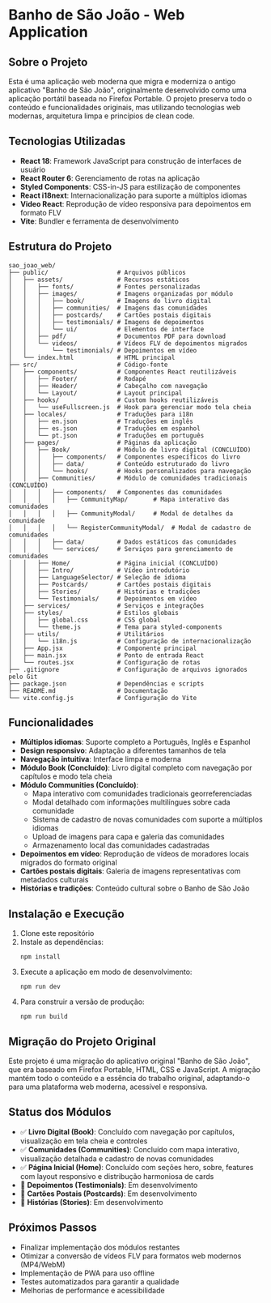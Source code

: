 # Banho de São João - Web Application

## Sobre o Projeto

Esta é uma aplicação web moderna que migra e moderniza o antigo aplicativo "Banho de São João", originalmente desenvolvido como uma aplicação portátil baseada no Firefox Portable. O projeto preserva todo o conteúdo e funcionalidades originais, mas utilizando tecnologias web modernas, arquitetura limpa e princípios de clean code.

## Tecnologias Utilizadas

- **React 18**: Framework JavaScript para construção de interfaces de usuário
- **React Router 6**: Gerenciamento de rotas na aplicação
- **Styled Components**: CSS-in-JS para estilização de componentes
- **React i18next**: Internacionalização para suporte a múltiplos idiomas
- **Video React**: Reprodução de vídeo responsiva para depoimentos em formato FLV
- **Vite**: Bundler e ferramenta de desenvolvimento

## Estrutura do Projeto

```
sao_joao_web/
├── public/                   # Arquivos públicos
│   ├── assets/               # Recursos estáticos
│   │   ├── fonts/            # Fontes personalizadas
│   │   ├── images/           # Imagens organizadas por módulo
│   │   │   ├── book/         # Imagens do livro digital
│   │   │   ├── communities/  # Imagens das comunidades
│   │   │   ├── postcards/    # Cartões postais digitais
│   │   │   ├── testimonials/ # Imagens de depoimentos
│   │   │   └── ui/           # Elementos de interface
│   │   ├── pdf/              # Documentos PDF para download
│   │   └── videos/           # Vídeos FLV de depoimentos migrados
│   │       └── testimonials/ # Depoimentos em vídeo
│   └── index.html            # HTML principal
├── src/                      # Código-fonte
│   ├── components/           # Componentes React reutilizáveis
│   │   ├── Footer/           # Rodapé
│   │   ├── Header/           # Cabeçalho com navegação
│   │   └── Layout/           # Layout principal
│   ├── hooks/                # Custom hooks reutilizáveis
│   │   └── useFullscreen.js  # Hook para gerenciar modo tela cheia
│   ├── locales/              # Traduções para i18n
│   │   ├── en.json           # Traduções em inglês
│   │   ├── es.json           # Traduções em espanhol
│   │   └── pt.json           # Traduções em português
│   ├── pages/                # Páginas da aplicação
│   │   ├── Book/             # Módulo de livro digital (CONCLUÍDO)
│   │   │   ├── components/   # Componentes específicos do livro
│   │   │   ├── data/         # Conteúdo estruturado do livro
│   │   │   └── hooks/        # Hooks personalizados para navegação
│   │   ├── Communities/      # Módulo de comunidades tradicionais (CONCLUÍDO)
│   │   │   ├── components/   # Componentes das comunidades
│   │   │   │   ├── CommunityMap/       # Mapa interativo das comunidades
│   │   │   │   ├── CommunityModal/     # Modal de detalhes da comunidade
│   │   │   │   └── RegisterCommunityModal/  # Modal de cadastro de comunidades
│   │   │   ├── data/         # Dados estáticos das comunidades
│   │   │   └── services/     # Serviços para gerenciamento de comunidades
│   │   ├── Home/             # Página inicial (CONCLUÍDO)
│   │   ├── Intro/            # Vídeo introdutório
│   │   ├── LanguageSelector/ # Seleção de idioma
│   │   ├── Postcards/        # Cartões postais digitais
│   │   ├── Stories/          # Histórias e tradições
│   │   └── Testimonials/     # Depoimentos em vídeo
│   ├── services/             # Serviços e integrações
│   ├── styles/               # Estilos globais
│   │   ├── global.css        # CSS global
│   │   └── theme.js          # Tema para styled-components
│   ├── utils/                # Utilitários
│   │   └── i18n.js           # Configuração de internacionalização
│   ├── App.jsx               # Componente principal
│   ├── main.jsx              # Ponto de entrada React
│   └── routes.jsx            # Configuração de rotas
├── .gitignore                # Configuração de arquivos ignorados pelo Git
├── package.json              # Dependências e scripts
├── README.md                 # Documentação
└── vite.config.js            # Configuração do Vite
```

## Funcionalidades

- **Múltiplos idiomas**: Suporte completo a Português, Inglês e Espanhol
- **Design responsivo**: Adaptação a diferentes tamanhos de tela
- **Navegação intuitiva**: Interface limpa e moderna
- **Módulo Book (Concluído)**: Livro digital completo com navegação por capítulos e modo tela cheia
- **Módulo Communities (Concluído)**: 
  - Mapa interativo com comunidades tradicionais georreferenciadas
  - Modal detalhado com informações multilíngues sobre cada comunidade
  - Sistema de cadastro de novas comunidades com suporte a múltiplos idiomas
  - Upload de imagens para capa e galeria das comunidades
  - Armazenamento local das comunidades cadastradas
- **Depoimentos em vídeo**: Reprodução de vídeos de moradores locais migrados do formato original
- **Cartões postais digitais**: Galeria de imagens representativas com metadados culturais
- **Histórias e tradições**: Conteúdo cultural sobre o Banho de São João

## Instalação e Execução

1. Clone este repositório
2. Instale as dependências:
   ```
   npm install
   ```
3. Execute a aplicação em modo de desenvolvimento:
   ```
   npm run dev
   ```
4. Para construir a versão de produção:
   ```
   npm run build
   ```

## Migração do Projeto Original

Este projeto é uma migração do aplicativo original "Banho de São João", que era baseado em Firefox Portable, HTML, CSS e JavaScript. A migração mantém todo o conteúdo e a essência do trabalho original, adaptando-o para uma plataforma web moderna, acessível e responsiva.

## Status dos Módulos

- ✅ **Livro Digital (Book)**: Concluído com navegação por capítulos, visualização em tela cheia e controles
- ✅ **Comunidades (Communities)**: Concluído com mapa interativo, visualização detalhada e cadastro de novas comunidades
- ✅ **Página Inicial (Home)**: Concluído com seções hero, sobre, features com layout responsivo e distribução harmoniosa de cards
- 🔄 **Depoimentos (Testimonials)**: Em desenvolvimento
- 🔄 **Cartões Postais (Postcards)**: Em desenvolvimento
- 🔄 **Histórias (Stories)**: Em desenvolvimento

## Próximos Passos

- Finalizar implementação dos módulos restantes
- Otimizar a conversão de vídeos FLV para formatos web modernos (MP4/WebM)
- Implementação de PWA para uso offline
- Testes automatizados para garantir a qualidade
- Melhorias de performance e acessibilidade
